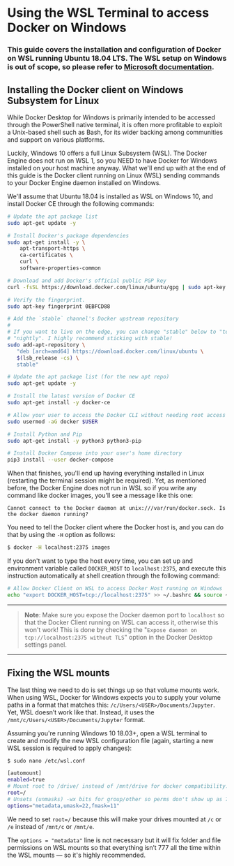 # Using the WSL Terminal to access Docker on Windows

### This guide covers the installation and configuration of Docker on WSL running Ubuntu 18.04 LTS. The WSL setup on Windows is out of scope, so please refer to [Microsoft documentation](https://docs.microsoft.com/en-us/windows/wsl/).

## Installing the Docker client on Windows Subsystem for Linux

While Docker Desktop for Windows is primarily intended to be accessed through the PowerShell native terminal, it is often more profitable to exploit a Unix-based shell such as Bash, for its wider backing among communities and support on various platforms.

Luckily, Windows 10 offers a full Linux Subsystem (WSL). The Docker Engine does not run on WSL 1, so you NEED to have Docker for Windows installed on your host machine anyway. What we'll end up with at the end of this guide is the Docker client running on Linux (WSL) sending commands to your Docker Engine daemon installed on Windows.

We'll assume that Ubuntu 18.04 is installed as WSL on Windows 10, and install Docker CE through the following commands:

```sh
# Update the apt package list
sudo apt-get update -y

# Install Docker's package dependencies
sudo apt-get install -y \
    apt-transport-https \
    ca-certificates \
    curl \
    software-properties-common

# Download and add Docker's official public PGP key
curl -fsSL https://download.docker.com/linux/ubuntu/gpg | sudo apt-key add -

# Verify the fingerprint.
sudo apt-key fingerprint 0EBFCD88

# Add the `stable` channel's Docker upstream repository
#
# If you want to live on the edge, you can change "stable" below to "test" or
# "nightly". I highly recommend sticking with stable!
sudo add-apt-repository \
   "deb [arch=amd64] https://download.docker.com/linux/ubuntu \
   $(lsb_release -cs) \
   stable"

# Update the apt package list (for the new apt repo)
sudo apt-get update -y

# Install the latest version of Docker CE
sudo apt-get install -y docker-ce

# Allow your user to access the Docker CLI without needing root access
sudo usermod -aG docker $USER

# Install Python and Pip
sudo apt-get install -y python3 python3-pip

# Install Docker Compose into your user's home directory
pip3 install --user docker-compose
```

When that finishes, you'll end up having everything installed in Linux (restarting the terminal session might be required). Yet, as mentioned before, the Docker Engine does not run in WSL so if you write any command like docker images, you'll see a message like this one:

    Cannot connect to the Docker daemon at unix:///var/run/docker.sock. Is the docker daemon running?

You need to tell the Docker client where the Docker host is, and you can do that by using the ``-H`` option as follows:

```sh
$ docker -H localhost:2375 images
```

If you don't want to type the host every time, you can set up and environment variable called ``DOCKER_HOST`` to ``localhost:2375``, and execute this instruction automatically at shell creation through the following command:

```sh
# Allow Docker Client on WSL to access Docker Host running on Windows
echo "export DOCKER_HOST=tcp://localhost:2375" >> ~/.bashrc && source ~/.bashrc
```

---
> **Note**: Make sure you expose the Docker daemon port to ``localhost`` so that the Docker Client running on WSL can access it, otherwise this won't work! This is done by checking the "``Expose daemon on tcp://localhost:2375 without TLS``" option in the Docker Desktop settings panel.
---

## Fixing the WSL mounts

The last thing we need to do is set things up so that volume mounts work. When using WSL, Docker for Windows expects you to supply your volume paths in a format that matches this: ``/c/Users/<USER>/Documents/Jupyter``. Yet, WSL doesn’t work like that. Instead, it uses the ``/mnt/c/Users/<USER>/Documents/Jupyter`` format.

Assuming you're running Windows 10 18.03+, open a WSL terminal to create and modify the new WSL configuration file (again, starting a new WSL session is required to apply changes):

```sh
$ sudo nano /etc/wsl.conf

[automount]
enabled=true
# Mount root to /drive/ instead of /mnt/drive for docker compatibility.
root=/
# Unsets (unmasks) -wx bits for group/other so perms don't show up as 777 on WSL.
options="metadata,umask=22,fmask=11"
```

We need to set ``root=/`` because this will make your drives mounted at ``/c`` or ``/e`` instead of ``/mnt/c`` or ``/mnt/e``.

The ``options = "metadata"`` line is not necessary but it will fix folder and file permissions on WSL mounts so that everything isn’t 777 all the time within the WSL mounts &mdash; so it's highly recommended.